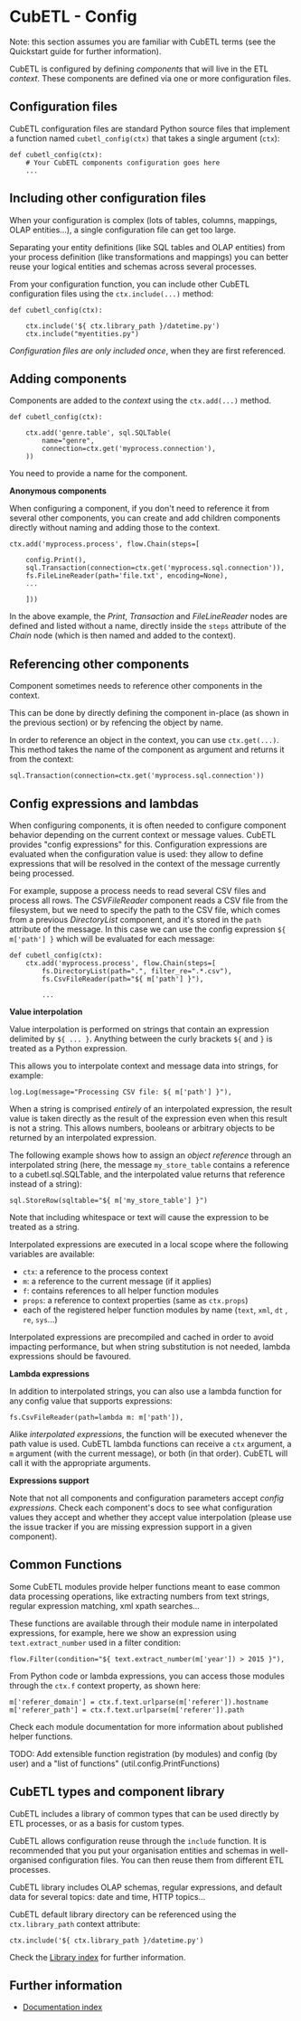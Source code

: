 # CubETL - Config

Note: this section assumes you are familiar with CubETL terms (see the
Quickstart guide for further information).

CubETL is configured by defining *components* that will live in the ETL
*context*. These components are defined via one or more configuration files.


## Configuration files

CubETL configuration files are standard Python source files that implement a function
named `cubetl_config(ctx)` that takes a single argument (`ctx`):

    def cubetl_config(ctx):
        # Your CubETL components configuration goes here
        ...

## Including other configuration files

When your configuration is complex (lots of tables, columns, mappings, OLAP entities...),
a single configuration file can get too large.

Separating your entity definitions (like SQL tables and OLAP entities) from your
process definition (like transformations and mappings) you can better reuse your
logical entities and schemas across several processes.

From your configuration function, you can include other CubETL configuration files
using the `ctx.include(...)` method:

    def cubetl_config(ctx):

        ctx.include('${ ctx.library_path }/datetime.py')
        ctx.include("myentities.py")

*Configuration files are only included once*, when they are first referenced.


## Adding components

Components are added to the *context* using the `ctx.add(...)` method.

    def cubetl_config(ctx):

        ctx.add('genre.table', sql.SQLTable(
            name="genre",
            connection=ctx.get('myprocess.connection'),
        ))

You need to provide a name for the component.

**Anonymous components**

When configuring a component, if you don't need to reference it from several other
components, you can create and add children components directly without naming and
adding those to the context.

    ctx.add('myprocess.process', flow.Chain(steps=[

        config.Print(),
        sql.Transaction(connection=ctx.get('myprocess.sql.connection')),
        fs.FileLineReader(path='file.txt', encoding=None),
        ...

        ]))

In the above example, the *Print*, *Transaction* and *FileLineReader* nodes are defined
and listed without a name, directly inside the `steps` attribute of the *Chain* node
(which is then named and added to the context).


## Referencing other components

Component sometimes needs to reference other components in the context.

This can be done by directly defining the component in-place (as shown in the previous section)
or by refencing the object by name.

In order to reference an object in the context, you can use `ctx.get(...)`. This method
takes the name of the component as argument and returns it from the context:

    sql.Transaction(connection=ctx.get('myprocess.sql.connection'))


## Config expressions and lambdas

When configuring components, it is often needed to configure component behavior
depending on the current context or message values. CubETL provides
"config expressions" for this. Configuration expressions are evaluated when the configuration
value is used: they allow to define expressions that will be resolved in the
context of the message currently being processed.

For example, suppose a process needs to read several CSV files and process all rows.
The *CSVFileReader* component reads a CSV file from the filesystem, but we need to
specify the path to the CSV file, which comes from a previous *DirectoryList* component,
and it's stored in the `path` attribute of the message. In this case we can use
the config expression `${ m['path'] }` which will be evaluated for each message:

    def cubetl_config(ctx):
        ctx.add('myprocess.process', flow.Chain(steps=[
            fs.DirectoryList(path=".", filter_re=".*.csv"),
            fs.CsvFileReader(path="${ m['path'] }"),

            ...


**Value interpolation**

Value interpolation is performed on strings that contain an expression delimited
by `${ ... }`. Anything between the curly brackets `${` and `}` is treated as
a Python expression.

This allows you to interpolate context and message data into strings, for example:

    log.Log(message="Processing CSV file: ${ m['path'] }"),

When a string is comprised *entirely* of an interpolated expression, the result value
is taken directly as the result of the expression even when this result is not
a string. This allows numbers, booleans or arbitrary objects to be returned by an
interpolated expression.

The following example shows how to assign an *object reference* through an
interpolated string (here, the message `my_store_table` contains a reference to
a cubetl.sql.SQLTable, and the interpolated value returns that reference instead of
a string):

    sql.StoreRow(sqltable="${ m['my_store_table'] }")

Note that including whitespace or text will cause the expression to be treated as a string.

Interpolated expressions are executed in a local scope where the following
variables are available:

  - `ctx`: a reference to the process context
  - `m`: a reference to the current message (if it applies)
  - `f`: contains references to all helper function modules
  - `props`: a reference to context properties (same as `ctx.props`)
  - each of the registered helper function modules by name (`text`, `xml`, `dt` , `re`, `sys`...)

Interpolated expressions are precompiled and cached in order to avoid impacting performance, but
when string substitution is not needed, lambda expressions should be favoured.

**Lambda expressions**

In addition to interpolated strings, you can also use a lambda function for any
config value that supports expressions:

    fs.CsvFileReader(path=lambda m: m['path']),

Alike *interpolated expressions*, the function will be executed whenever the
path value is used. CubETL lambda functions can receive a `ctx` argument, a
`m` argument (with the current message), or both (in that order). CubETL will
call it with the appropriate arguments.

**Expressions support**

Note that not all components and configuration parameters accept *config expressions*.
Check each component's docs to see what configuration values they accept and whether
they accept value interpolation (please use the issue tracker if you are missing
expression support in a given component).


## Common Functions

Some CubETL modules provide helper functions meant to ease common data processing
operations, like extracting numbers from text strings, regular expression matching,
xml xpath searches...

These functions are available through their module name in interpolated expressions,
for example, here we show an expression using `text.extract_number` used in
a filter condition:

    flow.Filter(condition="${ text.extract_number(m['year']) > 2015 }"),

From Python code or lambda expressions, you can access those modules through the
`ctx.f` context property, as shown here:

    m['referer_domain'] = ctx.f.text.urlparse(m['referer']).hostname
    m['referer_path'] = ctx.f.text.urlparse(m['referer']).path

Check each module documentation for more information about published helper functions.

TODO: Add extensible function registration (by modules) and config (by user) and a "list of functions" (util.config.PrintFunctions)


## CubETL types and component library

CubETL includes a library of common types that can be used directly by ETL processes,
or as a basis for custom types.

CubETL allows configuration reuse through the `include` function. It is recommended
that you put your organisation entities and schemas in well-organised configuration
files. You can then reuse them from different ETL processes.

CubETL library includes OLAP schemas, regular expressions, and default data for
several topics: date and time, HTTP topics...

CubETL default library directory can be referenced using the `ctx.library_path` context
attribute:

    ctx.include('${ ctx.library_path }/datetime.py')

Check the [Library index](https://github.com/jjmontesl/cubetl/blob/master/doc/guide) for
further information.


## Further information

* [Documentation index](https://github.com/jjmontesl/cubetl/blob/master/doc/guide)
